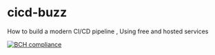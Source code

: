 # cicd-buzz
How to build a modern CI/CD pipeline , Using free and hosted services

[![BCH compliance](https://bettercodehub.com/edge/badge/moataznabil/cicd-buzz?branch=master)](https://bettercodehub.com/)